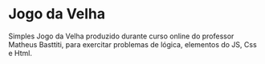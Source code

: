 # Jogo da Velha
Simples Jogo da Velha produzido durante curso online do professor Matheus Basttiti, para exercitar problemas de lógica, elementos do JS, Css e Html.
